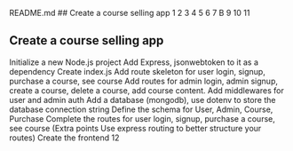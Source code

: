 README.md ## Create a course selling app 
1 
2 
3 
4 
5 
6 
7 
B 
9 
10 
11 
## Create a course selling app 
Initialize a new Node.js project 
Add Express, jsonwebtoken to it as a dependency 
Create index.js 
Add route skeleton for user login, signup, purchase a course, see course 
Add routes for admin login, admin signup, create a course, delete a course, add course content. 
Add middlewares for user and admin auth 
Add a database (mongodb), use dotenv to store the database connection string 
Define the schema for User, Admin, Course, Purchase 
Complete the routes for user login, signup, purchase a course, see course (Extra points Use express routing to better structure your routes) 
Create the frontend 
12
